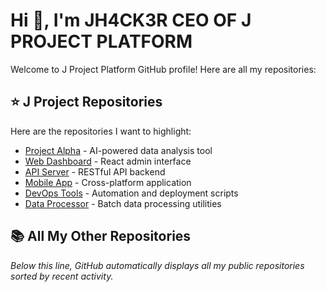 # Hi 👋, I'm JH4CK3R CEO OF J PROJECT PLATFORM

Welcome to J Project Platform GitHub profile! Here are all my repositories:


## ⭐ J Project Repositories

Here are the repositories I want to highlight:

- [Project Alpha](https://github.com/jprojectplatform/project-alpha) - AI-powered data analysis tool
- [Web Dashboard](https://github.com/jprojectplatform/web-dashboard) - React admin interface
- [API Server](https://github.com/jprojectplatform/api-server) - RESTful API backend
- [Mobile App](https://github.com/jprojectplatform/mobile-app) - Cross-platform application
- [DevOps Tools](https://github.com/jprojectplatform/devops-tools) - Automation and deployment scripts
- [Data Processor](https://github.com/jprojectplatform/data-processor) - Batch data processing utilities

## 📚 All My Other Repositories

*Below this line, GitHub automatically displays all my public repositories sorted by recent activity.*
